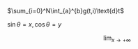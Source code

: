 $\sum_{i=0}^N\int_{a}^{b}g(t,i)\text{d}t$

$\sin\theta=x ,   \cos\theta=y$

$${\lim_{x\to+\infty}}$$